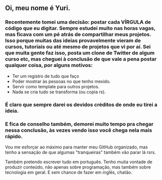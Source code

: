 ## Oi, meu nome é Yuri.

### Recentemente tomei uma decisão: postar cada **VÍRGULA** de código que eu digitar. Sempre estudei muito nas horas vagas, mas ficava com um pé atrás de compartilhar meus projetos. Isso porque muitas das ideias provavelmente vieram de cursos, tutoriais ou até mesmo de projetos que vi por aí. Sei que muita gente faz isso, posta um clone de Twitter de algum curso etc, mas cheguei à conclusão de que vale a pena postar qualquer coisa, por alguns motivos:

* Ter um registro de tudo que faço
* Poder mostrar às pessoas no que tenho mexido.
* Servir como template para outros projetos.
* Nada se cria tudo se transforma (ou copia rs).

### É claro que sempre darei os devidos créditos de onde eu tirei a ideia.

### E fica de conselho também, demorei muito tempo pra chegar nessa conclusão, às vezes vendo isso você chega nela mais rápido.

Vou me esforçar ao máximo para manter meu GitHub organizado, mas tenho a sensação de que algumas "tranqueiras" também vão parar lá rsrs.

Também pretendo escrever tudo em português. Tenho muita vontade de produzir conteúdo, não apenas sobre programação, mas também sobre tecnologia em geral. E sem chance de fazer em inglês, chatão.
